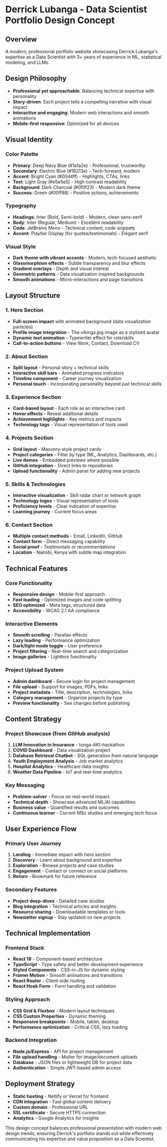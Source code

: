 # Derrick Lubanga - Data Scientist Portfolio Design Concept

## Overview
A modern, professional portfolio website showcasing Derrick Lubanga's expertise as a Data Scientist with 3+ years of experience in ML, statistical modeling, and LLMs.

## Design Philosophy
- **Professional yet approachable**: Balancing technical expertise with personality
- **Story-driven**: Each project tells a compelling narrative with visual impact
- **Interactive and engaging**: Modern web interactions and smooth animations
- **Mobile-first responsive**: Optimized for all devices

## Visual Identity

### Color Palette
- **Primary**: Deep Navy Blue (#1a1a2e) - Professional, trustworthy
- **Secondary**: Electric Blue (#16213e) - Tech-forward, modern
- **Accent**: Bright Cyan (#00d4ff) - Highlights, CTAs, links
- **Text**: Light Gray (#e5e5e5) - High contrast readability
- **Background**: Dark Charcoal (#0f0f23) - Modern dark theme
- **Success**: Green (#00ff88) - Positive actions, achievements

### Typography
- **Headings**: Inter (Bold, Semi-bold) - Modern, clean sans-serif
- **Body**: Inter (Regular, Medium) - Excellent readability
- **Code**: JetBrains Mono - Technical content, code snippets
- **Accent**: Playfair Display (for quotes/testimonials) - Elegant serif

### Visual Style
- **Dark theme with vibrant accents** - Modern, tech-focused aesthetic
- **Glassmorphism effects** - Subtle transparency and blur effects
- **Gradient overlays** - Depth and visual interest
- **Geometric patterns** - Data visualization inspired backgrounds
- **Smooth animations** - Micro-interactions and page transitions

## Layout Structure

### 1. Hero Section
- **Full-screen impact** with animated background (data visualization particles)
- **Profile image integration** - The vikings.jpg image as a stylized avatar
- **Dynamic text animation** - Typewriter effect for role/skills
- **Call-to-action buttons** - View Work, Contact, Download CV

### 2. About Section
- **Split layout** - Personal story + technical skills
- **Interactive skill bars** - Animated progress indicators
- **Timeline component** - Career journey visualization
- **Personal touch** - Incorporating personality beyond just technical skills

### 3. Experience Section
- **Card-based layout** - Each role as an interactive card
- **Hover effects** - Reveal additional details
- **Achievement highlights** - Key metrics and impacts
- **Technology tags** - Visual representation of tools used

### 4. Projects Section
- **Grid layout** - Masonry-style project cards
- **Project categories** - Filter by type (ML, Analytics, Dashboards, etc.)
- **Live demos** - Embedded previews where possible
- **GitHub integration** - Direct links to repositories
- **Upload functionality** - Admin panel for adding new projects

### 5. Skills & Technologies
- **Interactive visualization** - Skill radar chart or network graph
- **Technology logos** - Visual representation of tools
- **Proficiency levels** - Clear indication of expertise
- **Learning journey** - Current focus areas

### 6. Contact Section
- **Multiple contact methods** - Email, LinkedIn, GitHub
- **Contact form** - Direct messaging capability
- **Social proof** - Testimonials or recommendations
- **Location** - Nairobi, Kenya with subtle map integration

## Technical Features

### Core Functionality
- **Responsive design** - Mobile-first approach
- **Fast loading** - Optimized images and code splitting
- **SEO optimized** - Meta tags, structured data
- **Accessibility** - WCAG 2.1 AA compliance

### Interactive Elements
- **Smooth scrolling** - Parallax effects
- **Lazy loading** - Performance optimization
- **Dark/light mode toggle** - User preference
- **Project filtering** - Real-time search and categorization
- **Image galleries** - Lightbox functionality

### Project Upload System
- **Admin dashboard** - Secure login for project management
- **File upload** - Support for images, PDFs, links
- **Project metadata** - Title, description, technologies, links
- **Category management** - Organize projects by type
- **Preview functionality** - See changes before publishing

## Content Strategy

### Project Showcase (from GitHub analysis)
1. **LLM Innovation in Insurance** - tunga-AKI-hackathon
2. **COVID Dashboard** - Data visualization project
3. **Database Retrieval Chatbot** - SQL generation from natural language
4. **Youth Employment Analysis** - Job market analytics
5. **Hospital Analytics** - Healthcare data insights
6. **Weather Data Pipeline** - IoT and real-time analytics

### Key Messaging
- **Problem-solver** - Focus on real-world impact
- **Technical depth** - Showcase advanced ML/AI capabilities
- **Business value** - Quantified results and outcomes
- **Continuous learner** - Current MSc studies and emerging tech focus

## User Experience Flow

### Primary User Journey
1. **Landing** - Immediate impact with hero section
2. **Discovery** - Learn about background and expertise
3. **Exploration** - Browse projects and case studies
4. **Engagement** - Contact or connect on social platforms
5. **Return** - Bookmark for future reference

### Secondary Features
- **Project deep-dives** - Detailed case studies
- **Blog integration** - Technical articles and insights
- **Resource sharing** - Downloadable templates or tools
- **Newsletter signup** - Stay updated on new projects

## Technical Implementation

### Frontend Stack
- **React 18** - Component-based architecture
- **TypeScript** - Type safety and better development experience
- **Styled Components** - CSS-in-JS for dynamic styling
- **Framer Motion** - Smooth animations and transitions
- **React Router** - Client-side routing
- **React Hook Form** - Form handling and validation

### Styling Approach
- **CSS Grid & Flexbox** - Modern layout techniques
- **CSS Custom Properties** - Dynamic theming
- **Responsive breakpoints** - Mobile, tablet, desktop
- **Performance optimization** - Critical CSS, lazy loading

### Backend Integration
- **Node.js/Express** - API for project management
- **File upload handling** - Multer for image/document uploads
- **Database** - JSON files or lightweight DB for project data
- **Authentication** - Simple JWT-based admin access

## Deployment Strategy
- **Static hosting** - Netlify or Vercel for frontend
- **CDN integration** - Fast global content delivery
- **Custom domain** - Professional URL
- **SSL certificate** - Secure HTTPS connection
- **Analytics** - Google Analytics for insights

This design concept balances professional presentation with modern web design trends, ensuring Derrick's portfolio stands out while effectively communicating his expertise and value proposition as a Data Scientist.

